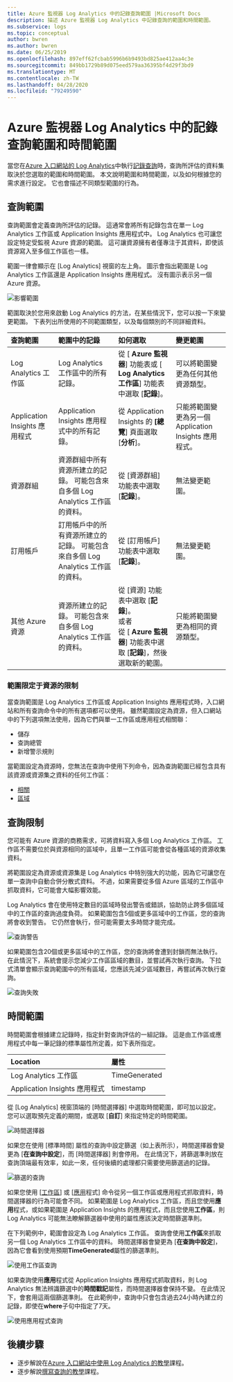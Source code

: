 ```yaml
---
title: Azure 監視器 Log Analytics 中的記錄查詢範圍 |Microsoft Docs
description: 描述 Azure 監視器 Log Analytics 中記錄查詢的範圍和時間範圍。
ms.subservice: logs
ms.topic: conceptual
author: bwren
ms.author: bwren
ms.date: 06/25/2019
ms.openlocfilehash: 897eff62fcbab5996b6b9493bd825ae412aa4c3e
ms.sourcegitcommit: 849bb1729b89d075eed579aa36395bf4d29f3bd9
ms.translationtype: MT
ms.contentlocale: zh-TW
ms.lasthandoff: 04/28/2020
ms.locfileid: "79249590"
---
```

# <a name="log-query-scope-and-time-range-in-azure-monitor-log-analytics"></a>Azure 監視器 Log Analytics 中的記錄查詢範圍和時間範圍
當您在[Azure 入口網站的 Log Analytics](get-started-portal.md)中執行[記錄查詢](log-query-overview.md)時，查詢所評估的資料集取決於您選取的範圍和時間範圍。 本文說明範圍和時間範圍，以及如何根據您的需求進行設定。 它也會描述不同類型範圍的行為。


## <a name="query-scope"></a>查詢範圍
查詢範圍會定義查詢所評估的記錄。 這通常會將所有記錄包含在單一 Log Analytics 工作區或 Application Insights 應用程式中。 Log Analytics 也可讓您設定特定受監視 Azure 資源的範圍。 這可讓資源擁有者僅專注于其資料，即使該資源寫入至多個工作區也一樣。

範圍一律會顯示在 [Log Analytics] 視窗的左上角。 圖示會指出範圍是 Log Analytics 工作區還是 Application Insights 應用程式。 沒有圖示表示另一個 Azure 資源。

![影響範圍](media/scope/scope.png)

範圍取決於您用來啟動 Log Analytics 的方法，在某些情況下，您可以按一下來變更範圍。 下表列出所使用的不同範圍類型，以及每個類別的不同詳細資料。

| 查詢範圍 | 範圍中的記錄 | 如何選取 | 變更範圍 |
|:---|:---|:---|:---|
| Log Analytics 工作區 | Log Analytics 工作區中的所有記錄。 | 從 [ **Azure 監視器**] 功能表或 [ **Log Analytics 工作區**] 功能表中選取 [**記錄**]。  | 可以將範圍變更為任何其他資源類型。 |
| Application Insights 應用程式 | Application Insights 應用程式中的所有記錄。 | 從 Application Insights 的 **[總覽**] 頁面選取 [**分析**]。 | 只能將範圍變更為另一個 Application Insights 應用程式。 |
| 資源群組 | 資源群組中所有資源所建立的記錄。 可能包含來自多個 Log Analytics 工作區的資料。 | 從 [資源群組] 功能表中選取 [**記錄**]。 | 無法變更範圍。|
| 訂用帳戶 | 訂用帳戶中的所有資源所建立的記錄。 可能包含來自多個 Log Analytics 工作區的資料。 | 從 [訂用帳戶] 功能表中選取 [**記錄**]。   | 無法變更範圍。 |
| 其他 Azure 資源 | 資源所建立的記錄。 可能包含來自多個 Log Analytics 工作區的資料。  | 從 [資源] 功能表中選取 [**記錄**]。<br>或者<br>從 [ **Azure 監視器**] 功能表中選取 [**記錄**]，然後選取新的範圍。 | 只能將範圍變更為相同的資源類型。 |

### <a name="limitations-when-scoped-to-a-resource"></a>範圍限定于資源的限制

當查詢範圍是 Log Analytics 工作區或 Application Insights 應用程式時，入口網站和所有查詢命令中的所有選項都可以使用。 雖然範圍設定為資源，但入口網站中的下列選項無法使用，因為它們與單一工作區或應用程式相關聯：

- 儲存
- 查詢總管
- 新增警示規則

當範圍設定為資源時，您無法在查詢中使用下列命令，因為查詢範圍已經包含具有該資源或資源集之資料的任何工作區：

- [相關](app-expression.md)
- [區域](workspace-expression.md)
 

## <a name="query-limits"></a>查詢限制
您可能有 Azure 資源的商務需求，可將資料寫入多個 Log Analytics 工作區。 工作區不需要位於與資源相同的區域中，且單一工作區可能會從各種區域的資源收集資料。  

將範圍設定為資源或資源集是 Log Analytics 中特別強大的功能，因為它可讓您在單一查詢中自動合併分散式資料。 不過，如果需要從多個 Azure 區域的工作區中抓取資料，它可能會大幅影響效能。

Log Analytics 會在使用特定數目的區域時發出警告或錯誤，協助防止跨多個區域中的工作區的查詢過度負荷。 如果範圍包含5個或更多區域中的工作區，您的查詢將會收到警告。 它仍然會執行，但可能需要太多時間才能完成。

![查詢警告](media/scope/query-warning.png)

如果範圍包含20個或更多區域中的工作區，您的查詢將會遭到封鎖而無法執行。 在此情況下，系統會提示您減少工作區區域的數目，並嘗試再次執行查詢。 下拉式清單會顯示查詢範圍中的所有區域，您應該先減少區域數目，再嘗試再次執行查詢。

![查詢失敗](media/scope/query-failed.png)


## <a name="time-range"></a>時間範圍
時間範圍會根據建立記錄時，指定針對查詢評估的一組記錄。 這是由工作區或應用程式中每一筆記錄的標準屬性所定義，如下表所指定。

| Location | 屬性 |
|:---|:---|
| Log Analytics 工作區          | TimeGenerated |
| Application Insights 應用程式 | timestamp     |

從 [Log Analytics] 視窗頂端的 [時間選擇器] 中選取時間範圍，即可加以設定。  您可以選取預先定義的期間，或選取 [**自訂**] 來指定特定的時間範圍。

![時間選擇器](media/scope/time-picker.png)

如果您在使用 [標準時間] 屬性的查詢中設定篩選（如上表所示），時間選擇器會變更為 [**在查詢中設定**]，而 [時間選擇器] 則會停用。 在此情況下，將篩選準則放在查詢頂端最有效率，如此一來，任何後續的處理都只需要使用篩選過的記錄。

![篩選的查詢](media/scope/query-filtered.png)

如果您使用 [[工作區](workspace-expression.md)] 或 [[應用](app-expression.md)程式] 命令從另一個工作區或應用程式抓取資料，時間選擇器的行為可能會不同。 如果範圍是 Log Analytics 工作區，而且您使用**應用**程式，或如果範圍是 Application Insights 的應用程式，而且您使用**工作區**，則 Log Analytics 可能無法瞭解篩選器中使用的屬性應該決定時間篩選準則。

在下列範例中，範圍會設定為 Log Analytics 工作區。  查詢會使用**工作區**來抓取另一個 Log Analytics 工作區中的資料。 時間選擇器會變更為 [**在查詢中設定**]，因為它會看到使用預期**TimeGenerated**屬性的篩選準則。

![使用工作區查詢](media/scope/query-workspace.png)

如果查詢使用**應用**程式從 Application Insights 應用程式抓取資料，則 Log Analytics 無法辨識篩選中的**時間戳記**屬性，而時間選擇器會保持不變。 在此情況下，會套用這兩個篩選準則。 在此範例中，查詢中只會包含過去24小時內建立的記錄，即使在**where**子句中指定了7天。

![使用應用程式查詢](media/scope/query-app.png)

## <a name="next-steps"></a>後續步驟

- 逐步解說在[Azure 入口網站中使用 Log Analytics 的教學](get-started-portal.md)課程。
- 逐步解說[撰寫查詢的教學](get-started-queries.md)課程。
